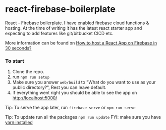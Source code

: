 # react-firebase-boilerplate

React - Firebase boilerplate. I have enabled firebase cloud functions & hosting. At the time of writing it has the latest react starter app and expecting to add features like git/bitbucket CICD etc.

More information can be found on [How to host a React App on Firebase in 30 seconds?](https://roshan.digital/host-a-react-app-on-firebase-in-30-seconds/)

### To start

1. Clone the repo.
2. run `npm run setup`
3. Make sure you answer `web/build` to "What do you want to use as your public directory?", Rest you can leave default.
4. If everything went right you should be able to see the app on [http://localhost:5000/](http://localhost:5000/)

Tip: To serve the app later, run `firebase serve` or `npm run serve`

Tip: To update run all the packages `npm run update` FYI: make sure you have [yarn installed](https://classic.yarnpkg.com/en/docs/install/#mac-stable)

